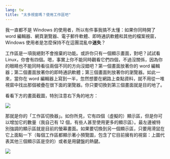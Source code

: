 ```yaml
---
lang: tw
title: "太多視窗嗎？使用工作區吧"
---
```


我一直都不是 Windows 的使用者，所以有件事我搞不太懂：如果你同時開了 word 編輯器、網頁瀏覽器、電子郵件軟體、即時通訊軟體和其他的檔案視窗，Windows 使用者是怎麼保持不在這團混亂中<b>迷失</b>？

工作區是一項我絕對不會捨棄的功能。或許你只有一個顯示畫面，對吧？試試看 Linux，你會有四個。嗯，事實上你不能同時觀看它們四個，不過沒關係，因為你的眼睛也不能同時看往兩個不同的方向沒錯吧？第一個畫面放著你的 word 編輯器；第二個畫面放著你的即時通訊軟體；第三個畫面則放著你的瀏覽器。如此一來，當你在 word 編輯器上寫到一半，忽然想要在網路上查點資料，就不用從一堆視窗中找出那個被疊在很下面的瀏覽器。你只要切換到第三個畫面就是目的地了。

看看下方的畫面截圖，特別注意右下角的地方：

<img src="Images/workspaces.png" border="0"/>

那就是你的「工作區切換器」。如你所見，它有四個（虛擬的）顯示區，但是你可以增加它的數量（我自己有 12 個，有些人甚至使用更多的顯示區）。最左邊被特別強調的顯示區就是目前的螢幕畫面。如果要切換到另一個顯示區，只要用滑鼠在它上面點一下（每個工作區都顯示著小預覽圖，包含了它目前擁有的視窗：上圖代表其他三個顯示區是空的）或者是用鍵盤的熱鍵。

<img src="Images/workspaces_full.png" border="0"/>




